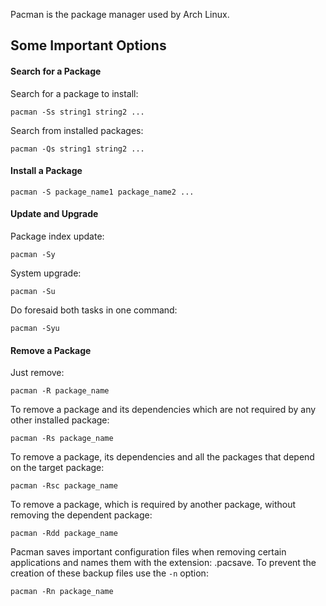 Pacman is the package manager used by Arch Linux.

## Some Important Options ##

#### Search for a Package ####
Search for a package to install:
```
pacman -Ss string1 string2 ...
```
Search from installed packages:
```
pacman -Qs string1 string2 ...
```

#### Install a Package ####

```pacman -S package_name1 package_name2 ...```

#### Update and Upgrade ####
Package index update:

```pacman -Sy```

System upgrade:

```pacman -Su```

Do foresaid both tasks in one command:

```pacman -Syu```

#### Remove a Package ####

Just remove:

```pacman -R package_name```

To remove a package and its dependencies which are not required by any other installed package:

```pacman -Rs package_name```

To remove a package, its dependencies and all the packages that depend on the target package:

```pacman -Rsc package_name```

To remove a package, which is required by another package, without removing the dependent package:

```pacman -Rdd package_name```

Pacman saves important configuration files when removing certain applications and names them with the extension: .pacsave. To prevent the creation of these backup files use the `-n` option:

```pacman -Rn package_name```
